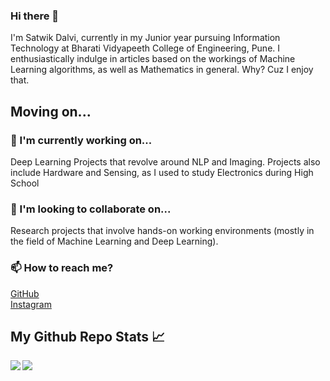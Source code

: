 ### Hi there 👋
 I'm Satwik Dalvi, currently in my Junior year pursuing Information Technology at Bharati Vidyapeeth College of Engineering, Pune. 
 I enthusiastically indulge in articles based on the workings of Machine Learning algorithms, as well as Mathematics in general. Why? Cuz I enjoy that.
 
 ## Moving on...
 ### 🔭 I'm currently working on...
 Deep Learning Projects that revolve around NLP and Imaging.
 Projects also include Hardware and Sensing, as I used to study Electronics during High School
 
 ###  👯 I'm looking to collaborate on...
 Research projects that involve hands-on working environments (mostly in the field of Machine Learning and Deep Learning).
 
 ### 📫 How to reach me?
 [GitHub](https://github.com/7wikd/) <br />
 [Instagram](https://www.instagram.com/7wikd/)
 
 ## My Github Repo Stats 📈

<img align="left" src="https://github-readme-stats.vercel.app/api/?username=7wikd&show_icons=true&title_color=73ffbb&icon_color=73ffbb&text_color=73ffbb&bg_color=151515&count_private=true&hide_title=true" />

<img align="left" src="https://github-readme-stats.vercel.app/api/top-langs/?username=7wikd&show_icons=true&title_color=73ffbb&icon_color=73ffbb&text_color=fff&bg_color=151515&count_private=true&layout=compact" />

<!--
**7wikd/7wikd** is a ✨ _special_ ✨ repository because its `README.md` (this file) appears on your GitHub profile.

Here are some ideas to get you started:

- 🔭 I’m currently working on ...
- 🌱 I’m currently learning ...
- 👯 I’m looking to collaborate on ...
- 🤔 I’m looking for help with ...
- 💬 Ask me about ...
- 📫 How to reach me: ...
- 😄 Pronouns: ...
- ⚡ Fun fact: ...
-->

